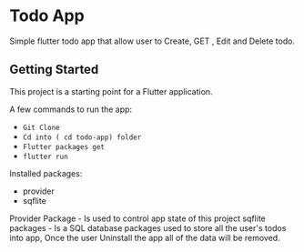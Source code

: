 # Todo App

Simple flutter todo app that allow user to Create, GET , Edit and Delete todo.

## Getting Started

This project is a starting point for a Flutter application.

A few commands to run the app:

- `Git Clone`
-  `Cd into ( cd todo-app) folder`
-  `Flutter packages get`
-  `flutter run`


Installed packages:

  - provider 
  - sqflite

Provider Package -  Is used to control app state of this project
sqflite packages -  Is a SQL database packages used to store all the user's todos into app, 
                   Once the user Uninstall the app all of the data will be removed.





